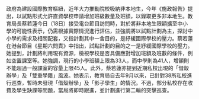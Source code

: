 政府為建設國際教育樞紐，近年大力推動院校吸納非本地生，今年《施政報告》提出，以試點形式允許直資學校申請增加班級數量及班額，以錄取更多非本地生。教育局長蔡若蓮今日（18日）接受電台節目訪問時，對於將非本地生限額擴至中小學的可能性表示，仍需根據實際情況進行評估，並強調將以試點計劃為主，探討中小學的需求及相關配套，又指計劃其中一舍目的，是紓緩國際學校的壓力。蔡若蓮在港台節目《星期六問責》中指出，試點計劃的目的之一是紓緩國際學校的壓力。她提到，計劃將利用現有資源，檢視學校是否具備應對增加班額及班數的條件，例如空置課室等。她強調，現行的小學班額上限為33人，而中學則為41人，增額則不能超過一般課室的容量上限45人。此外，蔡若蓮亦提到近期私校出現的「借殼辦學」及「雙重學籍」風波。她表示，教育局自去年9月以來，已針對38所私校進行巡查，暫時未發現「借殼辦學」及「影子學生」的情況。不過，部分私校存在收費及學生缺課等問題，當局將即時跟進，並計劃進行第二輪的突擊巡查。